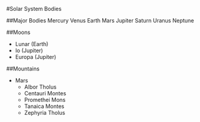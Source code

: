 #Solar System Bodies

##Major Bodies
Mercury
Venus
Earth
Mars
Jupiter
Saturn
Uranus
Neptune

##Moons
 - Lunar (Earth)
 - Io (Jupiter)
 - Europa (Jupiter)
 
##Mountains
 - Mars
	- Albor Tholus
	- Centauri Montes
	- Promethei Mons
	- Tanaica Montes
	- Zephyria Tholus